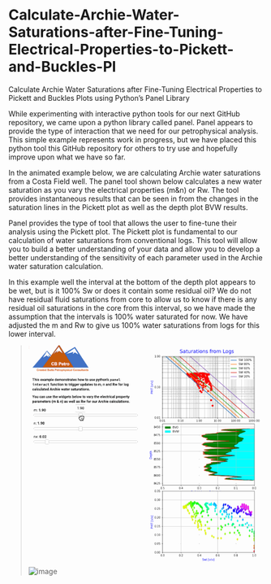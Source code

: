 # Calculate-Archie-Water-Saturations-after-Fine-Tuning-Electrical-Properties-to-Pickett-and-Buckles-Pl
Calculate Archie Water Saturations after Fine-Tuning Electrical Properties to Pickett and Buckles Plots using Python’s Panel Library

While experimenting with interactive python tools for our next GitHub repository, we came upon a python library called panel. Panel appears to provide the type of interaction that we need for our petrophysical analysis. This simple example represents work in progress, but we have placed this python tool this GitHub repository for others to try use and hopefully improve upon what we have so far.

In the animated example below, we are calculating Archie water saturations from a Costa Field well. The panel tool shown below calculates a new water saturation as you vary the electrical properties (m&n) or Rw. The tool provides instantaneous results that can be seen in from the changes in the saturation lines in the Pickett plot as well as the depth plot BVW results.

Panel provides the type of tool that allows the user to fine-tune their analysis using the Pickett plot. The Pickett plot is fundamental to our calculation of water saturations from conventional logs.  This tool will allow you to build a better understanding of your data and allow you to develop a better understanding of the sensitivity of each parameter used in the Archie water saturation calculation.

In this example well the interval at the bottom of the depth plot appears to be wet, but is it 100% Sw or does it contain some residual oil? We do not have residual fluid saturations from core to allow us to know if there is any residual oil saturations in the core from this interval, so we have made the assumption that the intervals is 100% water saturated for now. We have adjusted the m and Rw to give us 100% water saturations from logs for this lower interval.

>![Panel_log](pickett_log_sats2.gif)
![image](https://user-images.githubusercontent.com/56929340/187099270-a2c898ce-cb29-411a-8d26-fddf7da8fbdd.png)
